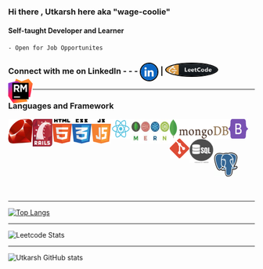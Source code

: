 ### Hi there , Utkarsh here aka "wage-coolie"
#### Self-taught Developer and Learner
    - Open for Job Opportunites
 
### Connect with me on LinkedIn  - - -   [<img align="center" src="https://github.com/wage-coolie/wage-coolie/blob/master/assets/6RA1Ax4__400x400.jpg?raw=true"  style="border-radius: 50%;width: 34px ;border: 2px solid black;height: 34px; align-self:bottom" />][Linkedin]  |  [<img align="top" src="https://github.com/wage-coolie/wage-coolie/blob/master/assets/leetcode_button_icon_151892.png"  style="border-radius: 50%;width: 104px ;border: 2px solid black;height: 25px; align-self:bottom" />][Leetcode]

<hr>

### Languages and Framework
<img align="left" alt="Ruby" width="50px" height=50px src="https://github.com/wage-coolie/wage-coolie/blob/master/assets/ruby-logo-087AF79367-seeklogo.com.jpg" />
<img align="left" alt="Rails"  width="40px" height=56px src="https://github.com/wage-coolie/wage-coolie/blob/master/assets/ruby-on-rails-logo-95951CC5FB-seeklogo.com.png" />
<img align="left" alt="html5"  width="40px" height=50px src="https://github.com/wage-coolie/wage-coolie/blob/master/assets/html5-with-wordmark-color-logo-4259B7F24F-seeklogo.com.png" />
<img align="left" alt="CSS" width="40px" height=50px src="https://github.com/wage-coolie/wage-coolie/blob/master/assets/css3-logo-8724075274-seeklogo.com.png" />
<img align="left" alt="Js" width="40px" height=50px src="https://github.com/wage-coolie/wage-coolie/blob/master/assets/java-script-js-logo-ACF4AE5082-seeklogo.com.png" />
<img align="left" alt="react" width="40px" height=40px src="https://github.com/wage-coolie/wage-coolie/blob/master/assets/react-logo-7B3CE81517-seeklogo.com.png" />
<img align="left" alt="MERN"  width="80px" height=50px src="https://github.com/wage-coolie/wage-coolie/blob/master/assets/index.jpeg?raw=true" />
<img align="left" alt="mongodb"  width="120px" height=40px src="https://github.com/wage-coolie/wage-coolie/blob/master/assets/mongodb-logo-4A71340576-seeklogo.com.png" />

<img align="left" alt="Bootstrap" width="40px" height=40px src="https://github.com/wage-coolie/wage-coolie/blob/master/assets/bootstrap-5-logo-85A1F11F4F-seeklogo.com.png" />
<img align="left" alt="git" width="40px" height=40px src="https://github.com/wage-coolie/wage-coolie/blob/master/assets/git-logo-CD8D6F1C09-seeklogo.com.png" />
<img align="left" alt="SQL"  width="50px" height=50px src="https://raw.githubusercontent.com/wage-coolie/wage-coolie/master/assets/image-260nw-684826648.webp" />
<br/>
<br/>
<br/>
<br/>
<img align="left" alt="POstGRES"  width="50px" height=50px src="https://github.com/wage-coolie/wage-coolie/blob/master/assets/pgsql-logo-898CA61FF8-seeklogo.com.gif" />
<img align="left" alt="RubyMine"  width="50px" height=50px style="margin-top:-200px" src="https://github.com/wage-coolie/wage-coolie/blob/master/assets/rubymine-logo-ACFC28EACC-seeklogo.com.png" />
</br>
</br>
</br>
</br>
</br>
<hr>

[![Top Langs](https://github-readme-stats.vercel.app/api/top-langs/?username=wage-coolie&theme=gruvbox_light&card_width=700)](https://github.com/anuraghazra/github-readme-stats)
</br>

<hr>

![Leetcode Stats](https://leetcode.card.workers.dev/?username=MadaoJEET&theme=nord&font=milonga)

<hr>

![Utkarsh GitHub stats](https://github-readme-stats.vercel.app/api?username=wage-coolie&count_private=true&theme=gruvbox&show_icons=true)

[Linkedin]: https://www.linkedin.com/in/utkarsh-dixit-b34639103/
[Leetcode]: https://leetcode.com/MadaoJEET/
